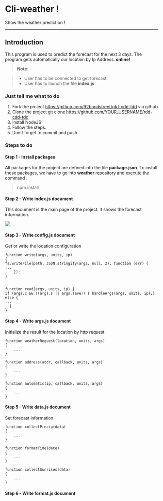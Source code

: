 Cli-weather !
===================


Show the weather prediction !

----------


Introduction
-------------

This program is used to predict the forecast for the next 3 days.
The program gets automatically our location by Ip Address. **online!**

> **Note:**

> - User has to be connected to get forecast
> - User has to launch the file **index.js**


### Just tell me what to do
1. Fork the project https://github.com/92bondstreet/rdd-cdd-tdd via github
2. Clone the project git clone https://github.com/YOUR_USERNAME/rdd-cdd-tdd
3. Install NodeJS
4. Follow the steps.
5. Don't forget to commit and push



### Steps to do


#### Step 1 - Install packages

All packages for the project are defined into the file **package.json**.
To install these packages, we have to go into **weather** repository and execute the command :

> npm install


#### Step 2 - Write index.js document

This document is the main page of the project. It shows the forecast information.

![](current.jpg)


#### Step 3 - Write config.js document

Get or write the location configuration
```
function write(args, units, ip)
{
fs.writeFile(path, JSON.stringify(args, null, 2), function (err) {
...
    });
}


function read(args, units, ip) {
if (args.c && !(args.s || args.save)) { handleArgs(args, units, ip);}
else {
...
  }
}
```

#### Step 4 - Write args.js document

Initialize the result for the location by http request

```
function weatherRequest(location, units, args)
{
	...
}

function address(addr, callback, units, args)
{
	...
}

function automatic(ip, callback, units, args)
{
	...
}
```

#### Step 5 - Write data.js document

Set forecast information

```
function collectPrecip(data)
{
	...
}

function formatTime(date)
{
	...
}

function collectSunrises(data)
{
	...
}
```

#### Step 6 - Write format.js document
